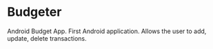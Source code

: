 Budgeter
========

Android Budget App. First Android application. Allows the user to add, update, delete transactions.
